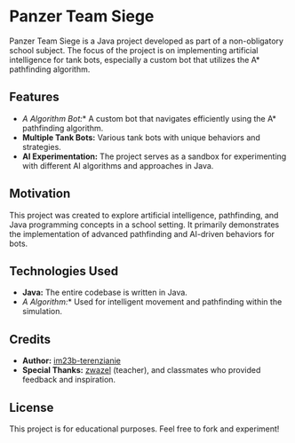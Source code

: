 # Panzer Team Siege

Panzer Team Siege is a Java project developed as part of a non-obligatory school subject. The focus of the project is on implementing artificial intelligence for tank bots, especially a custom bot that utilizes the A* pathfinding algorithm.

## Features

- **A* Algorithm Bot:** A custom bot that navigates efficiently using the A* pathfinding algorithm.
- **Multiple Tank Bots:** Various tank bots with unique behaviors and strategies.
- **AI Experimentation:** The project serves as a sandbox for experimenting with different AI algorithms and approaches in Java.

## Motivation

This project was created to explore artificial intelligence, pathfinding, and Java programming concepts in a school setting. It primarily demonstrates the implementation of advanced pathfinding and AI-driven behaviors for bots.

## Technologies Used

- **Java:** The entire codebase is written in Java.
- **A* Algorithm:** Used for intelligent movement and pathfinding within the simulation.

## Credits

- **Author:** [im23b-terenzianie](https://github.com/im23b-terenzianie)
- **Special Thanks:** [zwazel](https://github.com/zwazel) (teacher), and classmates who provided feedback and inspiration.

## License

This project is for educational purposes. Feel free to fork and experiment!
